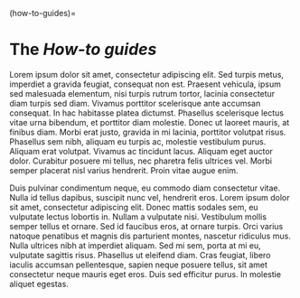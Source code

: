 (how-to-guides)=
# The *How-to guides*

Lorem ipsum dolor sit amet, consectetur adipiscing elit. Sed turpis metus, imperdiet a gravida feugiat, consequat non est. Praesent vehicula, ipsum sed malesuada elementum, nisi turpis rutrum tortor, lacinia consectetur diam turpis sed diam. Vivamus porttitor scelerisque ante accumsan consequat. In hac habitasse platea dictumst. Phasellus scelerisque lectus vitae urna bibendum, et porttitor diam molestie. Donec ut laoreet mauris, at finibus diam. Morbi erat justo, gravida in mi lacinia, porttitor volutpat risus. Phasellus sem nibh, aliquam eu turpis ac, molestie vestibulum purus. Aliquam erat volutpat. Vivamus ac tincidunt lacus. Aliquam eget auctor dolor. Curabitur posuere mi tellus, nec pharetra felis ultrices vel. Morbi semper placerat nisl varius hendrerit. Proin vitae augue enim.

Duis pulvinar condimentum neque, eu commodo diam consectetur vitae. Nulla id tellus dapibus, suscipit nunc vel, hendrerit eros. Lorem ipsum dolor sit amet, consectetur adipiscing elit. Donec mattis sodales sem, eu vulputate lectus lobortis in. Nullam a vulputate nisi. Vestibulum mollis semper tellus et ornare. Sed id faucibus eros, at ornare turpis. Orci varius natoque penatibus et magnis dis parturient montes, nascetur ridiculus mus. Nulla ultrices nibh at imperdiet aliquam. Sed mi sem, porta at mi eu, vulputate sagittis risus. Phasellus ut eleifend diam. Cras feugiat, libero iaculis accumsan pellentesque, sapien neque posuere tellus, sit amet consectetur neque mauris eget eros. Duis sed efficitur purus. In molestie aliquet egestas.